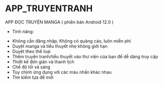 # APP_TRUYENTRANH
APP ĐỌC TRUYỆN MANGA ( phiên bản Android 12.0 )
* Tính năng:
+ Không cần đăng nhập, Không có quảng cáo, luôn miễn phí
+ Duyệt manga và tiểu thuyết nhẹ không giới hạn
+ Duyệt theo thể loại
+ Thêm truyện tranh/tiểu thuyết vào thư viện của bạn để dễ dàng truy cập
+ Thiết kế đơn giản và thanh lịch
+ Chế độ tối và sáng
+ Tùy chỉnh ứng dụng với các màu nhấn khác nhau
+ Tìm kiếm tựa đề mới
